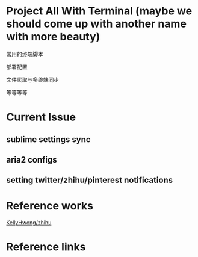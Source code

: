 # Project All With Terminal (maybe we should come up with another name with more beauty)

常用的终端脚本

部署配置

文件爬取与多终端同步

等等等等

# Current Issue
## sublime settings sync

## aria2 configs

## setting twitter/zhihu/pinterest notifications

# Reference works
[KellyHwong/zhihu](https://github.com/KellyHwong/zhihu)

# Reference links
